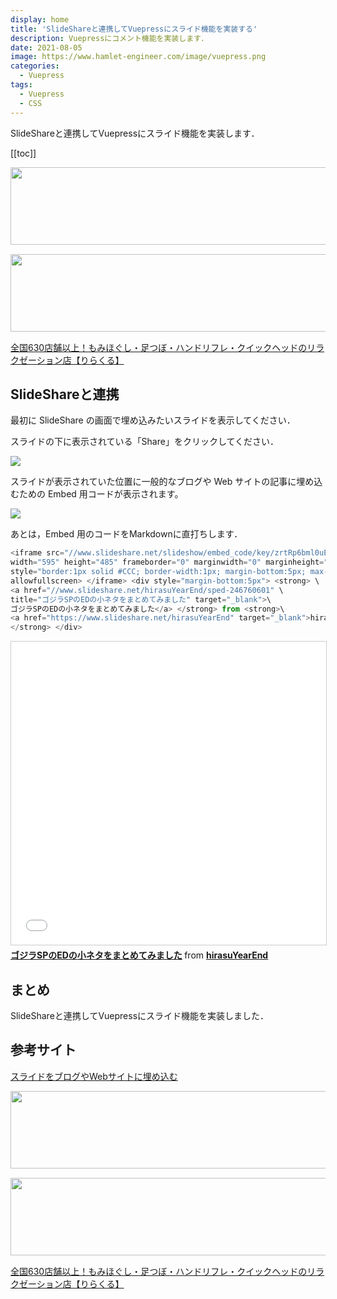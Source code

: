 ```yaml
---
display: home
title: 'SlideShareと連携してVuepressにスライド機能を実装する'
description: Vuepressにコメント機能を実装します．
date: 2021-08-05
image: https://www.hamlet-engineer.com/image/vuepress.png
categories: 
  - Vuepress
tags:
  - Vuepress
  - CSS
---
```

SlideShareと連携してVuepressにスライド機能を実装します．

<!-- more -->

<ClientOnly>
  <CallInArticleAdsense />
</ClientOnly>

[[toc]]

<!-- お名前.com -->
<a href="https://px.a8.net/svt/ejp?a8mat=3HBXCY+4DRW36+50+2HM5Z5" rel="nofollow"><img border="0" width="1000" height="124" alt="" src="https://www27.a8.net/svt/bgt?aid=210508450265&wid=001&eno=01&mid=s00000000018015052000&mc=1"></a><img border="0" width="1" height="1" src="https://www10.a8.net/0.gif?a8mat=3HBXCY+4DRW36+50+2HM5Z5" alt="">

<!-- エックスサーバー株式会社 -->
<a href="https://px.a8.net/svt/ejp?a8mat=3HIN6N+3YAMCY+CO4+6BMG1" rel="nofollow"><img border="0" width="1000" height="124" alt="" src="https://www23.a8.net/svt/bgt?aid=210821855239&wid=001&eno=01&mid=s00000001642001062000&mc=1"></a><img border="0" width="1" height="1" src="https://www17.a8.net/0.gif?a8mat=3HIN6N+3YAMCY+CO4+6BMG1" alt="">

<!-- りらくる -->
<a href="https://px.a8.net/svt/ejp?a8mat=3HIN6N+7FBNEA+4AQ0+5YJRM" rel="nofollow">全国630店舗以上！もみほぐし・足つぼ・ハンドリフレ・クイックヘッドのリラクゼーション店【りらくる】</a><img border="0" width="1" height="1" src="https://www15.a8.net/0.gif?a8mat=3HIN6N+7FBNEA+4AQ0+5YJRM" alt="">

## SlideShareと連携
最初に SlideShare の画面で埋め込みたいスライドを表示してください．

スライドの下に表示されている「Share」をクリックしてください．

![](/image/slide01.png)

スライドが表示されていた位置に一般的なブログや Web サイトの記事に埋め込むための Embed 用コードが表示されます。

![](/image/slide02.png)

あとは，Embed 用のコードをMarkdownに直打ちします．
```js
<iframe src="//www.slideshare.net/slideshow/embed_code/key/zrtRp6bml0uECo" \
width="595" height="485" frameborder="0" marginwidth="0" marginheight="0" scrolling="no" \
style="border:1px solid #CCC; border-width:1px; margin-bottom:5px; max-width: 100%;" \
allowfullscreen> </iframe> <div style="margin-bottom:5px"> <strong> \
<a href="//www.slideshare.net/hirasuYearEnd/sped-246760601" \
title="ゴジラSPのEDの小ネタをまとめてみました" target="_blank">\
ゴジラSPのEDの小ネタをまとめてみました</a> </strong> from <strong>\
<a href="https://www.slideshare.net/hirasuYearEnd" target="_blank">hirasuYearEnd</a>\
</strong> </div>
```



<iframe src="//www.slideshare.net/slideshow/embed_code/key/zrtRp6bml0uECo" width="595" height="485" frameborder="0" marginwidth="0" marginheight="0" scrolling="no" style="border:1px solid #CCC; border-width:1px; margin-bottom:5px; max-width: 100%;" allowfullscreen> </iframe> <div style="margin-bottom:5px"> <strong> <a href="//www.slideshare.net/hirasuYearEnd/sped-246760601" title="ゴジラSPのEDの小ネタをまとめてみました" target="_blank">ゴジラSPのEDの小ネタをまとめてみました</a> </strong> from <strong><a href="https://www.slideshare.net/hirasuYearEnd" target="_blank">hirasuYearEnd</a></strong> </div>

## まとめ
SlideShareと連携してVuepressにスライド機能を実装しました．


## 参考サイト
[スライドをブログやWebサイトに埋め込む](https://www.howtonote.jp/slideshare/use/index6.html)


<!-- お名前.com -->
<a href="https://px.a8.net/svt/ejp?a8mat=3HBXCY+4DRW36+50+2HM5Z5" rel="nofollow"><img border="0" width="1000" height="124" alt="" src="https://www27.a8.net/svt/bgt?aid=210508450265&wid=001&eno=01&mid=s00000000018015052000&mc=1"></a><img border="0" width="1" height="1" src="https://www10.a8.net/0.gif?a8mat=3HBXCY+4DRW36+50+2HM5Z5" alt="">

<!-- エックスサーバー株式会社 -->
<a href="https://px.a8.net/svt/ejp?a8mat=3HIN6N+3YAMCY+CO4+6BMG1" rel="nofollow"><img border="0" width="1000" height="124" alt="" src="https://www23.a8.net/svt/bgt?aid=210821855239&wid=001&eno=01&mid=s00000001642001062000&mc=1"></a><img border="0" width="1" height="1" src="https://www17.a8.net/0.gif?a8mat=3HIN6N+3YAMCY+CO4+6BMG1" alt="">

<!-- りらくる -->
<a href="https://px.a8.net/svt/ejp?a8mat=3HIN6N+7FBNEA+4AQ0+5YJRM" rel="nofollow">全国630店舗以上！もみほぐし・足つぼ・ハンドリフレ・クイックヘッドのリラクゼーション店【りらくる】</a><img border="0" width="1" height="1" src="https://www15.a8.net/0.gif?a8mat=3HIN6N+7FBNEA+4AQ0+5YJRM" alt="">

<ClientOnly>
  <CallInArticleAdsense />
</ClientOnly>
